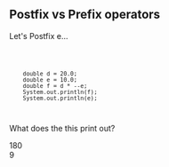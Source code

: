 ##  Postfix vs Prefix operators

<p>Let's Postfix e...</p>

<code>

        double d = 20.0;
        double e = 10.0;
        double f = d * --e;
        System.out.println(f);
        System.out.println(e);
</code>


<p>What does the this print out?</p>
<p class="fragment roll-in">180<br/>
9
</p>
